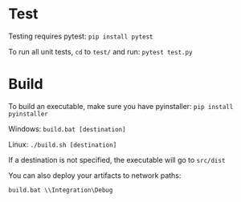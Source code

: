 # Test
Testing requires pytest: `pip install pytest`

To run all unit tests, `cd` to `test/` and run: `pytest test.py`

# Build
To build an executable, make sure you have pyinstaller: 
`pip install pyinstaller`

Windows:
`build.bat [destination]`

Linux: `./build.sh [destination]`

If a destination is not specified, the executable will go to `src/dist`

You can also deploy your artifacts to network paths:

`build.bat \\Integration\Debug`
